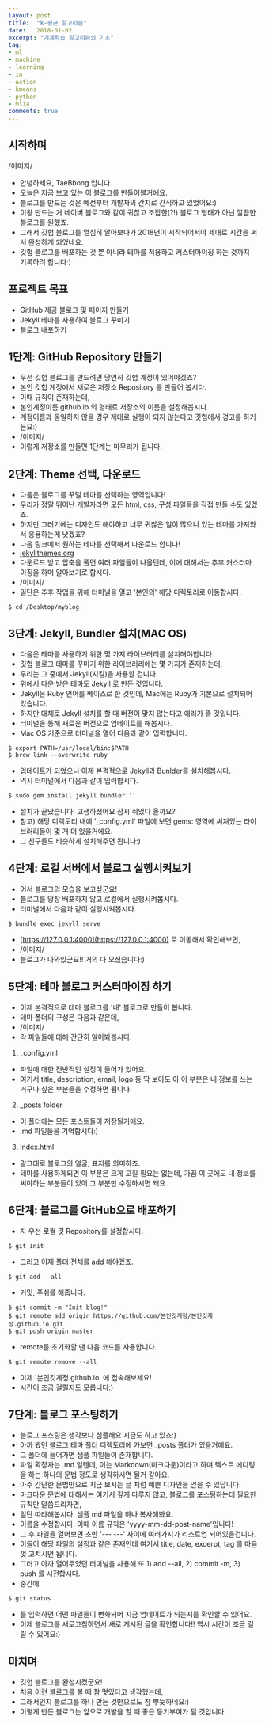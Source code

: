 ```yaml
---
layout: post
title:  "k-평균 알고리즘"
date:   2018-01-02
excerpt: "기계학습 알고리즘의 기초"
tag:
- ml 
- machine
- learning
- in
- action
- kmeans
- python
- mlia
comments: true
---
```



## 시작하며
/이미지/
* 안녕하세요, TaeBbong 입니다.
* 오늘은 지금 보고 있는 이 블로그를 만들어볼거에요.
* 블로그를 만드는 것은 예전부터 개발자의 간지로 간직하고 있었어요:)
* 이왕 만드는 거 네이버 블로그와 같이 귀찮고 조잡한(?!) 블로그 형태가 아닌 깔끔한 블로그를 원했죠.
* 그래서 깃헙 블로그를 열심히 알아보다가 2018년이 시작되어서야 제대로 시간을 써서 완성하게 되었네요.
* 깃헙 블로그를 배포하는 것 뿐 아니라 테마를 적용하고 커스터마이징 하는 것까지 기록하려 합니다:)


## 프로젝트 목표
* GitHub 제공 블로그 및 페이지 만들기
* Jekyll 테마를 사용하여 블로그 꾸미기
* 블로그 배포하기 

  
## 1단계: GitHub Repository 만들기 
* 우선 깃헙 블로그를 만드려면 당연히 깃헙 계정이 있어야겠죠?
* 본인 깃헙 계정에서 새로운 저장소 Repository 를 만들어 봅시다.
* 이때 규칙이 존재하는데,
* 본인계정이름.github.io 의 형태로 저장소의 이름을 설정해봅시다.
* 계정이름과 동일하지 않을 경우 제대로 실행이 되지 않는다고 깃헙에서 경고를 하거든요:)
* /이미지/
* 이렇게 저장소를 만들면 1단계는 마무리가 됩니다.


## 2단계: Theme 선택, 다운로드
* 다음은 블로그를 꾸밀 테마를 선택하는 영역입니다!
* 우리가 정말 뛰어난 개발자라면 모든 html, css, 구성 파일들을 직접 만들 수도 있겠죠.
* 하지만 그러기에는 디자인도 해야하고 너무 귀찮은 일이 많으니 있는 테마를 가져와서 응용하는게 낫겠죠?
* 다음 링크에서 원하는 테마를 선택해서 다운로드 합니다!
* [jekyllthemes.org](jekyllthemes.org)
* 다운로드 받고 압축을 풀면 여러 파일들이 나올텐데, 이에 대해서는 추후 커스터마이징을 하며 알아보기로 합시다.
* /이미지/
* 일단은 추후 작업을 위해 터미널을 열고 '본인의' 해당 디렉토리로 이동합시다.

```{.bash}
$ cd /Desktop/myblog
```

## 3단계: Jekyll, Bundler 설치(MAC OS)
* 다음은 테마를 사용하기 위한 몇 가지 라이브러리를 설치해야합니다.
* 깃헙 블로그 테마를 꾸미기 위한 라이브러리에는 몇 가지가 존재하는데,
* 우리는 그 중에서 Jekyll(지킬)을 사용할 겁니다.
* 위에서 다운 받은 테마도 Jekyll 로 만든 것입니다.
* Jekyll은 Ruby 언어를 베이스로 한 것인데, Mac에는 Ruby가 기본으로 설치되어있습니다.
* 하지만 대체로 Jekyll 설치를 할 때 버전이 맞지 않는다고 에러가 뜰 것입니다.
* 터미널을 통해 새로운 버전으로 업데이트를 해봅시다.
* Mac OS 기준으로 터미널을 열어 다음과 같이 입력합니다.

```{.bash}
$ export PATH=/usr/local/bin:$PATH
$ brew link --overwrite ruby
```

* 업데이트가 되었으니 이제 본격적으로 Jekyll과 Bunlder를 설치해봅시다.
* 역시 터미널에서 다음과 같이 입력합시다.

```{.bash}
$ sudo gem install jekyll bundler'''
```

* 설치가 끝났습니다! 고생하셨어요 잠시 쉬었다 올까요?
* 참고) 해당 디렉토리 내에 '_config.yml' 파일에 보면 gems: 영역에 써져있는 라이브러리들이 몇 개 더 있을거에요.
* 그 친구들도 비슷하게 설치해주면 됩니다:)


## 4단계: 로컬 서버에서 블로그 실행시켜보기
* 어서 블로그의 모습을 보고싶군요!
* 블로그를 당장 배포하지 않고 로컬에서 실행시켜봅시다.
* 터미널에서 다음과 같이 실행시켜봅시다.

```{.bash}
$ bundle exec jekyll serve
```

* [https://127.0.0.1:4000](https://127.0.0.1:4000) 로 이동해서 확인해보면,
* /이미지/
* 블로그가 나와있군요!! 거의 다 오셨습니다:)


## 5단계: 테마 블로그 커스터마이징 하기
* 이제 본격적으로 테마 블로그를 '내' 블로그로 만들어 봅니다.
* 테마 폴더의 구성은 다음과 같은데,
* /이미지/
* 각 파일들에 대해 간단히 알아봐봅시다.

1. _config.yml 
* 파일에 대한 전반적인 설정이 들어가 있어요.
* 여기서 title, description, email, logo 등 딱 보아도 아 이 부분은 내 정보를 쓰는 거구나 싶은 부분들을 수정하면 됩니다.

2. _posts folder
* 이 폴더에는 모든 포스트들이 저장될거에요.
* .md 파일들을 기억합시다:)

3. index.html
* 말그대로 블로그의 얼굴, 표지를 의미하죠.
* 테마를 사용하게되면 이 부분은 크게 고칠 필요는 없는데, 가끔 이 곳에도 내 정보를 써야하는 부분들이 있어 그 부분만 수정하시면 돼요. 


## 6단계: 블로그를 GitHub으로 배포하기
* 자 우선 로컬 깃 Repository를 설정합시다.

```{.bash}
$ git init
```

* 그러고 이제 폴더 전체를 add 해야겠죠.

```{.bash}
$ git add --all
```

* 커밋, 푸쉬를 해줍니다.

```{.bash}
$ git commit -m "Init blog!"
$ git remote add origin https://github.com/본인깃계정/본인깃계정.github.io.git
$ git push origin master
```

* remote를 초기화할 땐 다음 코드를 사용합니다.

```{.bash}
$ git remote remove --all
```

* 이제 '본인깃계정.github.io' 에 접속해보세요!
* 시간이 조금 걸릴지도 모릅니다:)


## 7단계: 블로그 포스팅하기
* 블로그 포스팅은 생각보다 심플해요 지금도 하고 있죠:)
* 아까 봤던 블로그 테마 폴더 디렉토리에 가보면 _posts 폴더가 있을거에요.
* 그 폴더에 들어가면 샘플 파일들이 존재합니다.
* 파일 확장자는 .md 일텐데, 이는 Markdown(마크다운)이라고 하며 텍스트 에디팅을 하는 하나의 문법 정도로 생각하시면 될거 같아요.
* 아주 간단한 문법만으로 지금 보시는 글 처럼 예쁜 디자인을 얻을 수 있답니다.
* 마크다운 문법에 대해서는 여기서 깊게 다루지 않고, 블로그를 포스팅하는데 필요한 규칙만 말씀드리자면,
* 일단 따라해봅시다. 샘플 md 파일을 하나 복사해봐요.
* 이름을 수정합시다. 이때 이름 규칙은 'yyyy-mm-dd-post-name'입니다!
* 그 후 파일을 열어보면 초반 '--- ---' 사이에 여러가지가 리스트업 되어있을겁니다.
* 이들이 해당 파일의 설정과 같은 존재인데 여기서 title, date, excerpt, tag 를 마음껏 고치시면 됩니다.
* 그러고 아까 열어두었던 터미널을 사용해 또 1) add --all, 2) commit -m, 3) push 를 시전합시다.
* 중간에

```{.bash}
$ git status
```

* 를 입력하면 어떤 파일들이 변화되어 지금 업데이트가 되는지를 확인할 수 있어요.
* 이제 블로그를 새로고침하면서 새로 게시된 글을 확인합니다!! 역시 시간이 조금 걸릴 수 있어요:)


## 마치며
* 깃헙 블로그를 완성시켰군요!
* 처음 이런 블로그를 볼 때 참 멋있다고 생각했는데, 
* 그래서인지 블로그를 하나 만든 것만으로도 참 뿌듯하네요:)
* 이렇게 만든 블로그는 앞으로 개발을 할 때 좋은 동기부여가 될 것입니다.



